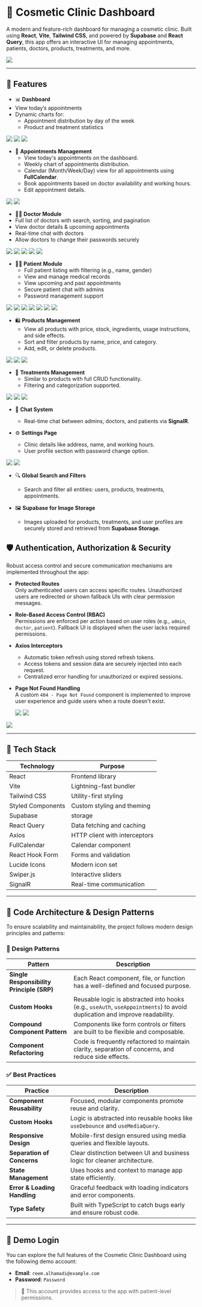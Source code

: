 # 💅 Cosmetic Clinic Dashboard

A modern and feature-rich dashboard for managing a cosmetic clinic. Built using **React**, **Vite**, **Tailwind CSS**, and powered by **Supabase** and **React Query**, this app offers an interactive UI for managing appointments, patients, doctors, products, treatments, and more.

<img src="https://imgur.com/0cDhzr1.jpg"/>

---

## 🚀 Features
- 📊 **Dashboard**
 - View today’s appointments
 - Dynamic charts for:
   - Appointment distribution by day of the week
   - Product and treatment statistics
<img src="https://imgur.com/zxI7N4W.jpg"/>
<img src="https://imgur.com/j4vkLQJ.jpg"/>
<img src="https://imgur.com/eW4QnHD.jpg"/>

- 📆 **Appointments Management**
  - View today's appointments on the dashboard.
  - Weekly chart of appointments distribution.
  - Calendar (Month/Week/Day) view for all appointments using **FullCalendar**.
  - Book appointments based on doctor availability and working hours.
  - Edit appointment details.
<img src="https://imgur.com/WP3swvv.jpg"/>
<img src="https://imgur.com/3YJMQc7.jpg"/>

- 👩‍⚕️ **Doctor Module**
 - Full list of doctors with search, sorting, and pagination
 - View doctor details & upcoming appointments
 - Real-time chat with doctors
 - Allow doctors to change their passwords securely
<img src="https://imgur.com/40xG9Yu.jpg"/>
<img src="https://imgur.com/FffrkjE.jpg"/>
<img src="https://imgur.com/IH135t1.jpg"/>
<img src="https://imgur.com/a5cl0sP.jpg"/>
<img src="https://imgur.com/RbfJ01C.jpg"/>

- 🧑‍💼 **Patient Module**
  - Full patient listing with filtering (e.g., name, gender)
  - View and manage medical records
  - View upcoming and past appointments
  - Secure patient chat with admins
  - Password management support
<img src="https://imgur.com/Eq29VlG.jpg"/>
<img src="https://imgur.com/XEkVuyS.jpg"/>
<img src="https://imgur.com/ilPkj6P.jpg"/>
<img src="https://imgur.com/CIbLiHb.jpg"/>
<img src="https://imgur.com/6Y2REVJ.jpg"/>
<img src="https://imgur.com/2PWdr6E.jpg"/>
<img src="https://imgur.com/GyC5oWO.jpg"/>

- 🛍️ **Products Management**
  - View all products with price, stock, ingredients, usage instructions, and side effects.
  - Sort and filter products by name, price, and category.
  - Add, edit, or delete products.
<img src="https://imgur.com/Paaosdg.jpg"/>
<img src="https://imgur.com/h4YcRyU.jpg"/>
<img src="https://imgur.com/mlOWc4Q.jpg"/>

- 🧴 **Treatments Management**
  - Similar to products with full CRUD functionality.
  - Filtering and categorization supported.
<img src="https://imgur.com/aaBGfdI.jpg"/>
<img src="https://imgur.com/grp9h9u.jpg"/>
<img src="https://imgur.com/vk6SYzV.jpg"/>

- 💬 **Chat System**
  - Real-time chat between admins, doctors, and patients via **SignalR**.

- ⚙️ **Settings Page**
  - Clinic details like address, name, and working hours.
  - User profile section with password change option.
<img src="https://imgur.com/0Sjsn1k.jpg"/>
<img src="https://imgur.com/vk6SYzV.jpg"/>

- 🔍 **Global Search and Filters**
  - Search and filter all entities: users, products, treatments, appointments.

- 🖼️ **Supabase for Image Storage**
  - Images uploaded for products, treatments, and user profiles are securely stored and retrieved from **Supabase Storage**.
 

## 🛡️ Authentication, Authorization & Security

Robust access control and secure communication mechanisms are implemented throughout the app:

- **Protected Routes**  
  Only authenticated users can access specific routes. Unauthorized users are redirected or shown fallback UIs with clear permission messages.

- **Role-Based Access Control (RBAC)**  
  Permissions are enforced per action based on user roles (e.g., `admin`, `doctor`, `patient`). Fallback UI is displayed when the user lacks required permissions.

- **Axios Interceptors**  
  - Automatic token refresh using stored refresh tokens.  
  - Access tokens and session data are securely injected into each request.  
  - Centralized error handling for unauthorized or expired sessions.


- **Page Not Found Handling**  
  A custom `404 - Page Not Found` component is implemented to improve user experience and guide users when a route doesn't exist.

  <img src="https://imgur.com/MqZ5jzh.jpg"/>
  <img src="https://imgur.com/MZjWidq.jpg"/>
 <img src="https://imgur.com/sGW1b3h.jpg"/>

 ---

## 🧱 Tech Stack

| Technology       | Purpose                                  |
|------------------|-------------------------------------------|
| React            | Frontend library                          |
| Vite             | Lightning-fast bundler                    |
| Tailwind CSS     | Utility-first styling                     |
| Styled Components| Custom styling and theming                |
| Supabase         | storage                                   |
| React Query      | Data fetching and caching                 |
| Axios            | HTTP client with interceptors             |
| FullCalendar     | Calendar component                        |
| React Hook Form  | Forms and validation                      |
| Lucide Icons     | Modern icon set                           |
| Swiper.js        | Interactive sliders                       |
| SignalR          | Real-time communication                   |

---

## 🧠 Code Architecture & Design Patterns

To ensure scalability and maintainability, the project follows modern design principles and patterns:

### 🔁 Design Patterns

| **Pattern**                         | **Description**                                                                 |
|------------------------------------|----------------------------------------------------------------------------------|
| **Single Responsibility Principle (SRP)** | Each React component, file, or function has a well-defined and focused purpose. |
| **Custom Hooks**                   | Reusable logic is abstracted into hooks (e.g., `useAuth`, `useAppointments`) to avoid duplication and improve readability. |
| **Compound Component Pattern**     | Components like form controls or filters are built to be flexible and composable. |
| **Component Refactoring**          | Code is frequently refactored to maintain clarity, separation of concerns, and reduce side effects. |

### ✅ Best Practices

| **Practice**                   | **Description**                                                                 |
|--------------------------------|----------------------------------------------------------------------------------|
| **Component Reusability**      | Focused, modular components promote reuse and clarity.                          |
| **Custom Hooks**               | Logic is abstracted into reusable hooks like `useDebounce` and `useMediaQuery`. |
| **Responsive Design**          | Mobile-first design ensured using media queries and flexible layouts.           |
| **Separation of Concerns**     | Clear distinction between UI and business logic for cleaner architecture.       |
| **State Management**           | Uses hooks and context to manage app state efficiently.                         |
| **Error & Loading Handling**   | Graceful feedback with loading indicators and error components.                 |
| **Type Safety**                | Built with TypeScript to catch bugs early and ensure robust code.               |
 
 ---
## 🔐 Demo Login

You can explore the full features of the Cosmetic Clinic Dashboard using the following demo account:

- **Email**: `reem.alhamadi@example.com`  
- **Password**: `Password`

> 🔎 This account provides access to the app with patient-level permissions.
